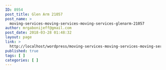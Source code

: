 ```yaml
---
ID: 8954
post_title: Glen Arm 21057
post_name: >
  moving-services-moving-services-moving-services-glenarm-21057
author: mrgabonijeff@gmail.com
post_date: 2018-03-28 01:48:32
layout: page
link: >
  http://localhost/wordpress/moving-services-moving-services-moving-services-glenarm-21057/
published: true
tags: [ ]
categories: [ ]
---
```

